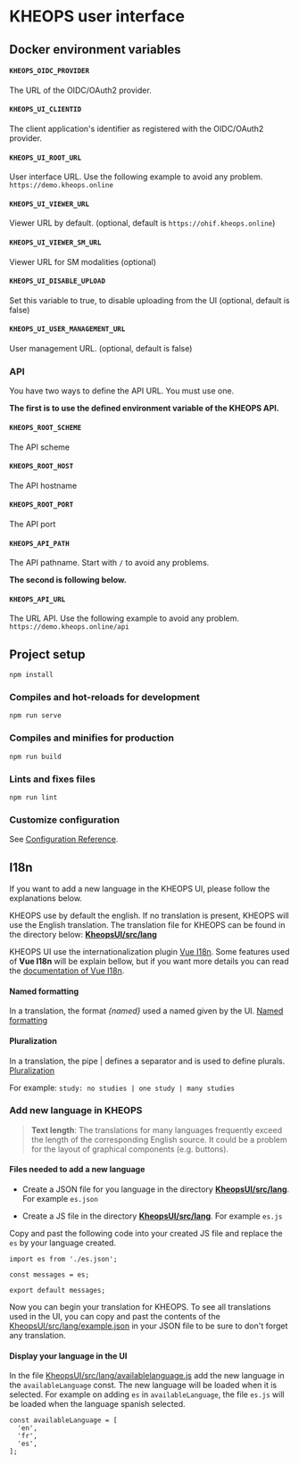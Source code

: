# KHEOPS user interface

## Docker environment variables

#### `KHEOPS_OIDC_PROVIDER`

The URL of the OIDC/OAuth2 provider.

#### `KHEOPS_UI_CLIENTID`

The client application's identifier as registered with the OIDC/OAuth2 provider.

#### `KHEOPS_UI_ROOT_URL`

User interface URL. Use the following example to avoid any problem. `https://demo.kheops.online`

#### `KHEOPS_UI_VIEWER_URL`

Viewer URL by default. (optional, default is `https://ohif.kheops.online`)

#### `KHEOPS_UI_VIEWER_SM_URL`

Viewer URL for SM modalities (optional)

#### `KHEOPS_UI_DISABLE_UPLOAD`

Set this variable to true, to disable uploading from the UI (optional, default is false)

#### `KHEOPS_UI_USER_MANAGEMENT_URL`

User management URL. (optional, default is false)

### API

You have two ways to define the API URL. You must use one.

**The first is to use the defined environment variable of the KHEOPS API.**

#### `KHEOPS_ROOT_SCHEME`

The API scheme

#### `KHEOPS_ROOT_HOST`

The API hostname

#### `KHEOPS_ROOT_PORT`

The API port

#### `KHEOPS_API_PATH`

The API pathname. Start with `/` to avoid any problems.

**The second is following below.**

#### `KHEOPS_API_URL`

The URL API. Use the following example to avoid any problem. `https://demo.kheops.online/api`

## Project setup
```
npm install
```

### Compiles and hot-reloads for development
```
npm run serve
```

### Compiles and minifies for production
```
npm run build
```

### Lints and fixes files
```
npm run lint
```

### Customize configuration
See [Configuration Reference](https://cli.vuejs.org/config/).

## I18n

If you want to add a new language in the KHEOPS UI, please follow the explanations below.

KHEOPS use by default the english. If no translation is present, KHEOPS will use the English translation.
The translation file for KHEOPS can be found in the directory below: **[KheopsUI/src/lang](src/lang/)**

KHEOPS UI use the internationalization plugin [Vue I18n](https://kazupon.github.io/vue-i18n/). Some features used of **Vue I18n** will be explain bellow, but if you want more details you can read the [documentation of Vue I18n](https://kazupon.github.io/vue-i18n/introduction.html).

#### Named formatting

In a translation, the format *{named}* used a named given by the UI. [Named formatting](https://kazupon.github.io/vue-i18n/guide/formatting.html#named-formatting)

#### Pluralization

In a translation, the pipe | defines a separator and is used to define plurals. [Pluralization](https://kazupon.github.io/vue-i18n/guide/pluralization.html)

For example: `study: no studies | one study | many studies`

### Add new language in KHEOPS

> **Text length**: The translations for many languages frequently exceed the length of the corresponding English source. It could be a problem for the layout of graphical components (e.g. buttons).

#### Files needed to add a new language

* Create a JSON file for you language in the directory **[KheopsUI/src/lang](src/lang/)**. For example `es.json`

* Create a JS file in the directory **[KheopsUI/src/lang](src/lang/)**. For example `es.js`

Copy and past the following code into your created JS file and replace the `es` by your language created.

```
import es from './es.json';

const messages = es;

export default messages;
```

Now you can begin your translation for KHEOPS. To see all translations used in the UI, you can copy and past the contents of the [KheopsUI/src/lang/example.json](src/lang/example.json) in your JSON file to be sure to don't forget any translation.

#### Display your language in the UI

In the file [KheopsUI/src/lang/availablelanguage.js](src/lang/availablelanguage.js) add the new language in the `availableLanguage` const. The new language will be loaded when it is selected. For example on adding `es` in `availableLanguage`, the file `es.js` will be loaded when the language spanish selected.

```
const availableLanguage = [
  'en',
  'fr',
  'es',
];
```
